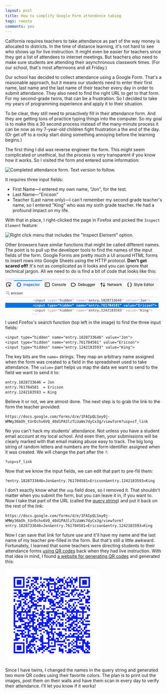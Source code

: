 ```yaml
---
layout: post
title: How to simplify Google Form attendence taking
tags: remote
comments: yes
---
```


California requires teachers to take attendance as part of the way
money is allocated to districts. In the time of distance learning,
it's not hard to see who shows up for live instruction. It might even
be easier for teachers since they get a list of attendees to internet
meetings. But teachers _also_ need to make sure students are attending
their asynchronous classwork times. (For our school, that's most
afternoons and all Friday.)

Our school has decided to collect attendance using a Google
Form. That's a reasonable approach, but it means our students need to
enter their first name, last name and the last name of their teacher
every day in order to submit attendance. They also need to find the
right URL to get to that form. For my second-grade twins, that can be
a frustration. So I decided to take my years of programming experience
and apply it to their situation.

To be clear, they still need to proactively fill in their attendance
form. And they are getting tons of practice typing things into the
computer. So my goal is to make this a 30 second process instead of
the many-minute process it can be now as my 7-year-old children fight
frustration a the end of the day. (Or get off to a rocky start doing
something annoying before the learning begins.)

The first thing I did was reverse engineer the form. This might seem
complicated or unethical, but the process is very transparent if you
know how it works. So I visited the form and entered some information:

![Completed attendance form. Text version to
follow.](/images/completed_form.png)

It requires three input fields:

* First Name&mdash;I entered my own name, "Jon", for the test.
* Last Name&mdash;"Ericson"
* Teacher (Last name only)&mdash;I can't remember my second grade
  teacher's name, so I entered "King" who was my sixth grade
  teacher. He had a profound impact on my life.
  
With that in place, I right-clicked the page in Firefox and picked the
`Inspect Element` feature:

![Right click menu that includes the "Inspect Element"
option.](/images/inspect_element.png)

Other browsers have similar functions that might be called different
names. The point is to pull up the developer tools to find the names
of the input fields of the form. Google Forms are pretty much a UI
around HTML forms to insert rows into Google Sheets using the HTTP
protocol. **Don't get scared off!** It's not as complicated as it
looks and you can ignore that technical jargon. All we need to do is
find a bit of code that looks like this:

![Inspector view. Code to follow.](/images/inspector.png)

I used Firefox's search function (top left in the image) to find the
three input fields:

```
<input type="hidden" name="entry.1828733646" value="Jon">
<input type="hidden" name="entry.761704581" value="Ericson">
<input type="hidden" name="entry.1242183593" value="King">
```

The key bits are the `name=` strings. They map an arbitrary name
assigned when the form was created to a field in the spreadsheet used
to take attendance. The `value=` part helps us map the data we want to
send to the field we want to send it to:

```
entry.1828733646 = Jon
entry.761704581  = Ericson
entry.1242183593 = King
```

Believe it or not, we are almost done. The next step is to grab the
link to the form the teacher provided:

```
https://docs.google.com/forms/d/e/1FAIpQLSey0j-WMWy36bOh_tUrDchv6VQ_40d1PA3lzTLUaWs7dyCx3g/viewform?usp=sf_link
```

No you can't hack my students' attendance. Not unless you have a
student email account at my local school. And even then, your
submissions will be clearly marked with that email making abuse easy
to track. The big long string of random letters and numbers are the
form identifier assigned when it was created. We will change the part
after the `?`:

```
?usp=sf_link
```

Now that we know the input fields, we can edit that part to pre-fill them:

```
?entry.1828733646=Jon&entry.761704581=Ericson&entry.1242183593=King
```

I don't exactly know what the `usp` field does, so I removed it. That
shouldn't matter when you submit the form, but you can leave it in, if
you want to. Now I take that part of the URL (called the [query
string](https://en.wikipedia.org/wiki/Query_string)) and put it back
on the rest of the link:

```
https://docs.google.com/forms/d/e/1FAIpQLSey0j-WMWy36bOh_tUrDchv6VQ_40d1PA3lzTLUaWs7dyCx3g/viewform?entry.1828733646=Jon&entry.761704581=Ericson&entry.1242183593=King
```

Now I can save that link for future use and it'll have my name and the
last name of my teacher pre-filled in the form. But that's still a
little awkward. Fortunately, I learned that some teachers were
directing students to their attendance forms [using QR
codes](https://www.youtube.com/watch?v=XlUZz4XELkw) back when they had
live instruction. With that idea in mind, I found [a website for
generating QR codes](https://www.qr-code-generator.com/) and generated
this:

![QR code for my link.](/images/attendence_qr.png)

Since I have twins, I changed the names in the query string and
generated two more QR codes using their favorite colors. The plan is
to print out the images, post them on their walls and have them scan
in every day to verify their attendance. I'll let you know if it works!
